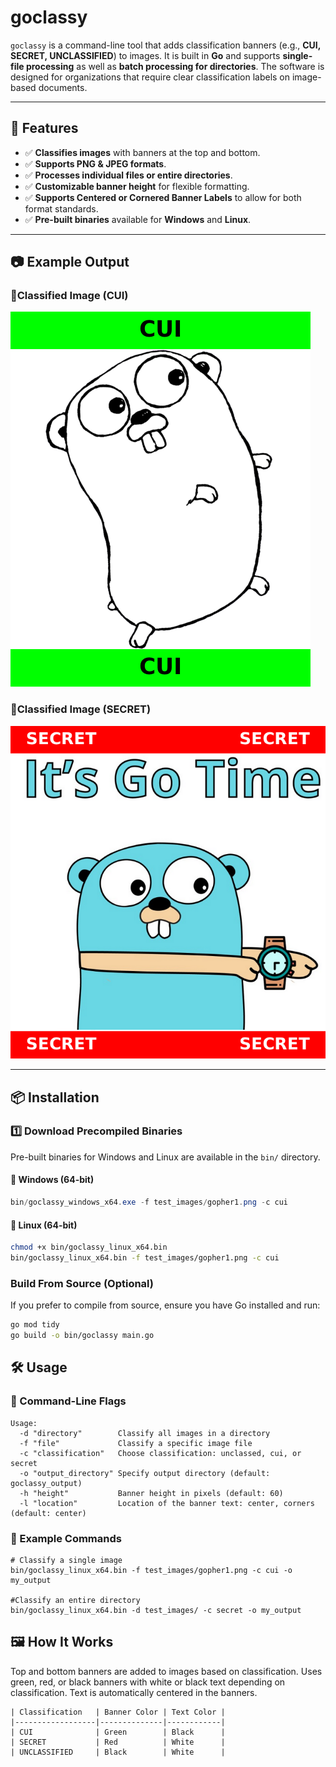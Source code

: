 # goclassy

`goclassy` is a command-line tool that adds classification banners (e.g., **CUI, SECRET, UNCLASSIFIED**) to images. It is built in **Go** and supports **single-file processing** as well as **batch processing for directories**. The software is designed for organizations that require clear classification labels on image-based documents.

---

## **🚀 Features**
- ✅ **Classifies images** with banners at the top and bottom.
- ✅ **Supports PNG & JPEG formats**.
- ✅ **Processes individual files or entire directories**.
- ✅ **Customizable banner height** for flexible formatting.
- ✅ **Supports Centered or Cornered Banner Labels** to allow for both format standards.
- ✅ **Pre-built binaries** available for **Windows** and **Linux**.

---

## 📷 Example Output
### **🚨Classified Image (CUI)**
![Classified Image](images/centered_cui_gopher.png)

### **📛Classified Image (SECRET)**
![Classified Image](images/cornered_secret_gopher.png)


---

## **📦 Installation**
### **1️⃣ Download Precompiled Binaries**
Pre-built binaries for Windows and Linux are available in the `bin/` directory.

#### **📌 Windows (64-bit)**
```powershell
bin/goclassy_windows_x64.exe -f test_images/gopher1.png -c cui
```

#### **📌 Linux (64-bit)**
```bash
chmod +x bin/goclassy_linux_x64.bin
bin/goclassy_linux_x64.bin -f test_images/gopher1.png -c cui
```

### **Build From Source (Optional)**
If you prefer to compile from source, ensure you have Go installed and run:

```bash
go mod tidy
go build -o bin/goclassy main.go
```

## **🛠️ Usage**
### **📌 Command-Line Flags**
```
Usage:
  -d "directory"        Classify all images in a directory
  -f "file"             Classify a specific image file
  -c "classification"   Choose classification: unclassed, cui, or secret
  -o "output_directory" Specify output directory (default: goclassy_output)
  -h "height"           Banner height in pixels (default: 60)
  -l "location"         Location of the banner text: center, corners (default: center)
```

### **📌 Example Commands**
```
# Classify a single image
bin/goclassy_linux_x64.bin -f test_images/gopher1.png -c cui -o my_output

#Classify an entire directory
bin/goclassy_linux_x64.bin -d test_images/ -c secret -o my_output
```

## **🖼️ How It Works**
Top and bottom banners are added to images based on classification.
Uses green, red, or black banners with white or black text depending on classification.
Text is automatically centered in the banners.

```
| Classification   | Banner Color | Text Color |
|------------------|--------------|------------|
| CUI              | Green        | Black      |
| SECRET           | Red          | White      |
| UNCLASSIFIED     | Black        | White      |
```
